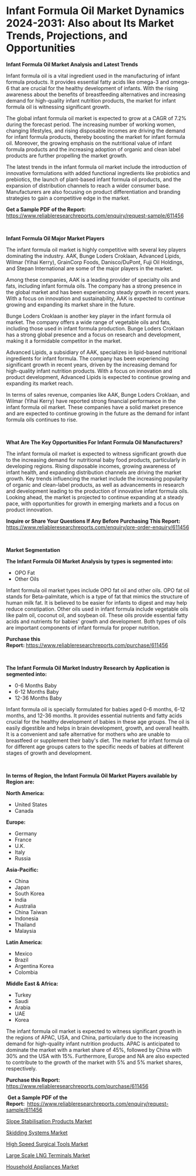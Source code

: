 <p><h1>Infant Formula Oil Market Dynamics 2024-2031: Also about Its Market Trends, Projections, and Opportunities</h1></p><p><strong>Infant Formula Oil Market Analysis and Latest Trends</strong></p>
<p><p>Infant formula oil is a vital ingredient used in the manufacturing of infant formula products. It provides essential fatty acids like omega-3 and omega-6 that are crucial for the healthy development of infants. With the rising awareness about the benefits of breastfeeding alternatives and increasing demand for high-quality infant nutrition products, the market for infant formula oil is witnessing significant growth.</p><p>The global infant formula oil market is expected to grow at a CAGR of 7.2% during the forecast period. The increasing number of working women, changing lifestyles, and rising disposable incomes are driving the demand for infant formula products, thereby boosting the market for infant formula oil. Moreover, the growing emphasis on the nutritional value of infant formula products and the increasing adoption of organic and clean label products are further propelling the market growth.</p><p>The latest trends in the infant formula oil market include the introduction of innovative formulations with added functional ingredients like probiotics and prebiotics, the launch of plant-based infant formula oil products, and the expansion of distribution channels to reach a wider consumer base. Manufacturers are also focusing on product differentiation and branding strategies to gain a competitive edge in the market.</p></p>
<p><strong>Get a Sample PDF of the Report:&nbsp;</strong> <a href="https://www.reliableresearchreports.com/enquiry/request-sample/611456">https://www.reliableresearchreports.com/enquiry/request-sample/611456</a></p>
<p>&nbsp;</p>
<p><strong>Infant Formula Oil Major Market Players</strong></p>
<p><p>The infant formula oil market is highly competitive with several key players dominating the industry. AAK, Bunge Loders Croklaan, Advanced Lipids, Wilmar (Yihai Kerry), GrainCorp Foods, Danisco/DuPont, Fuji Oil Holdings, and Stepan International are some of the major players in the market.</p><p>Among these companies, AAK is a leading provider of specialty oils and fats, including infant formula oils. The company has a strong presence in the global market and has been experiencing steady growth in recent years. With a focus on innovation and sustainability, AAK is expected to continue growing and expanding its market share in the future.</p><p>Bunge Loders Croklaan is another key player in the infant formula oil market. The company offers a wide range of vegetable oils and fats, including those used in infant formula production. Bunge Loders Croklaan has a strong global presence and a focus on research and development, making it a formidable competitor in the market.</p><p>Advanced Lipids, a subsidiary of AAK, specializes in lipid-based nutritional ingredients for infant formula. The company has been experiencing significant growth in recent years, driven by the increasing demand for high-quality infant nutrition products. With a focus on innovation and product development, Advanced Lipids is expected to continue growing and expanding its market reach.</p><p>In terms of sales revenue, companies like AAK, Bunge Loders Croklaan, and Wilmar (Yihai Kerry) have reported strong financial performance in the infant formula oil market. These companies have a solid market presence and are expected to continue growing in the future as the demand for infant formula oils continues to rise.</p></p>
<p>&nbsp;</p>
<p><strong>What Are The Key Opportunities For Infant Formula Oil Manufacturers?</strong></p>
<p><p>The infant formula oil market is expected to witness significant growth due to the increasing demand for nutritional baby food products, particularly in developing regions. Rising disposable incomes, growing awareness of infant health, and expanding distribution channels are driving the market growth. Key trends influencing the market include the increasing popularity of organic and clean-label products, as well as advancements in research and development leading to the production of innovative infant formula oils. Looking ahead, the market is projected to continue expanding at a steady pace, with opportunities for growth in emerging markets and a focus on product innovation.</p></p>
<p><strong>Inquire or Share Your Questions If Any Before Purchasing This Report:</strong> <a href="https://www.reliableresearchreports.com/enquiry/pre-order-enquiry/611456">https://www.reliableresearchreports.com/enquiry/pre-order-enquiry/611456</a></p>
<p>&nbsp;</p>
<p><strong>Market Segmentation</strong></p>
<p><strong>The Infant Formula Oil Market Analysis by types is segmented into:</strong></p>
<p><ul><li>OPO Fat</li><li>Other Oils</li></ul></p>
<p><p>Infant formula oil market types include OPO fat oil and other oils. OPO fat oil stands for Beta-palmitate, which is a type of fat that mimics the structure of human milk fat. It is believed to be easier for infants to digest and may help reduce constipation. Other oils used in infant formula include vegetable oils like palm oil, coconut oil, and soybean oil. These oils provide essential fatty acids and nutrients for babies' growth and development. Both types of oils are important components of infant formula for proper nutrition.</p></p>
<p><strong>Purchase this Report:&nbsp;</strong><a href="https://www.reliableresearchreports.com/purchase/611456">https://www.reliableresearchreports.com/purchase/611456</a></p>
<p>&nbsp;</p>
<p><strong>The Infant Formula Oil Market Industry Research by Application is segmented into:</strong></p>
<p><ul><li>0-6 Months Baby</li><li>6-12 Months Baby</li><li>12-36 Months Baby</li></ul></p>
<p><p>Infant formula oil is specially formulated for babies aged 0-6 months, 6-12 months, and 12-36 months. It provides essential nutrients and fatty acids crucial for the healthy development of babies in these age groups. The oil is easily digestible and helps in brain development, growth, and overall health. It is a convenient and safe alternative for mothers who are unable to breastfeed or supplement their baby's diet. The market for infant formula oil for different age groups caters to the specific needs of babies at different stages of growth and development.</p></p>
<p>&nbsp;</p>
<p><strong>In terms of Region, the Infant Formula Oil Market Players available by Region are:</strong></p>
<p>
    <p> <strong> North America: </strong>
        <ul>
            <li>United States</li>
            <li>Canada</li>
        </ul>
        </p> 
    <p> <strong> Europe: </strong>
        <ul>
            <li>Germany</li>
            <li>France</li>
            <li>U.K.</li>
            <li>Italy</li>
            <li>Russia</li>
        </ul>
        </p> 
    <p> <strong> Asia-Pacific: </strong>
        <ul>
            <li>China</li>
            <li>Japan</li>
            <li>South Korea</li>
            <li>India</li>
            <li>Australia</li>
            <li>China Taiwan</li>
            <li>Indonesia</li>
            <li>Thailand</li>
            <li>Malaysia</li>
        </ul>
        </p> 
    <p> <strong> Latin America: </strong>
        <ul>
            <li>Mexico</li>
            <li>Brazil</li>
            <li>Argentina Korea</li>
            <li>Colombia</li>
        </ul>
        </p> 
    <p> <strong> Middle East & Africa: </strong>
        <ul>
            <li>Turkey</li>
            <li>Saudi</li>
            <li>Arabia</li>
            <li>UAE</li>
            <li>Korea</li>
        </ul>
    </p>
    </p>
<p><p>The infant formula oil market is expected to witness significant growth in the regions of APAC, USA, and China, particularly due to the increasing demand for high-quality infant nutrition products. APAC is anticipated to dominate the market with a market share of 45%, followed by China with 30% and the USA with 15%. Furthermore, Europe and NA are also expected to contribute to the growth of the market with 5% and 5% market shares, respectively.</p></p>
<p><strong>Purchase this Report: </strong><a href="https://www.reliableresearchreports.com/purchase/611456">https://www.reliableresearchreports.com/purchase/611456</a></p>
<p>&nbsp;<strong>Get a Sample PDF of the Report:&nbsp;&nbsp;</strong><a href="https://www.reliableresearchreports.com/enquiry/request-sample/611456">https://www.reliableresearchreports.com/enquiry/request-sample/611456</a></p>
<p><strong></strong></p>
<p><p><a href="https://github.com/mancsybtousav/Market-Research-Report-List-1/blob/main/slope-stabilisation-products-market.md">Slope Stabilisation Products Market</a></p><p><a href="https://issuu.com/reportprime-2/docs/skidding-systems-market-size-2030.pptx">Skidding Systems Market</a></p><p><a href="https://github.com/josesg55/Market-Research-Report-List-1/blob/main/high-speed-surgical-tools-market.md">High Speed Surgical Tools Market</a></p><p><a href="https://medium.com/@christopherbennett19/large-scale-lng-terminals-market-share-evolution-and-market-growth-trends-2024-2031-55ff1c0b54aa">Large Scale LNG Terminals Market</a></p><p><a href="https://medium.com/@christopherbennett19/household-appliances-market-competitive-analysis-market-trends-and-forecast-to-2031-895a291b7897">Household Appliances Market</a></p></p>